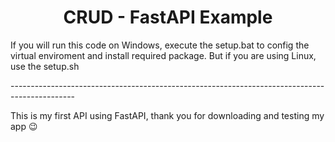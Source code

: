 <body>
  <h1 align="center">CRUD - FastAPI Example</h1>
  <p>
      If you will run this code on Windows, execute the setup.bat to config the virtual enviroment
      and install required package. But if you are using Linux, use the setup.sh
  </p>
  ----------------------------------------------------------------------------------------------
  <p>
    This is my first API using FastAPI, thank you for downloading and testing my app 😉
  </p>
  
</body>
